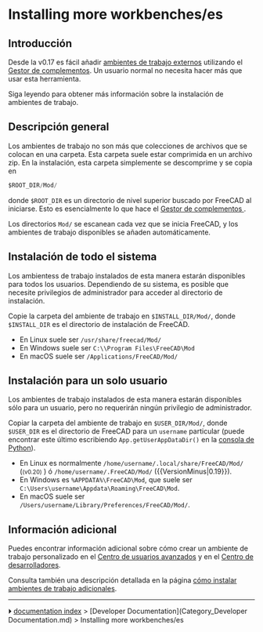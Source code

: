 # Installing more workbenches/es
## Introducción

Desde la v0.17 es fácil añadir [ambientes de trabajo externos](external_workbenches/es.md) utilizando el [Gestor de complementos](Std_AddonMgr/es.md). Un usuario normal no necesita hacer más que usar esta herramienta.

Siga leyendo para obtener más información sobre la instalación de ambientes de trabajo.



## Descripción general 

Los ambientes de trabajo no son más que colecciones de archivos que se colocan en una carpeta. Esta carpeta suele estar comprimida en un archivo zip. En la instalación, esta carpeta simplemente se descomprime y se copia en


```python
$ROOT_DIR/Mod/
```

donde `$ROOT_DIR` es un directorio de nivel superior buscado por FreeCAD al iniciarse. Esto es esencialmente lo que hace el [Gestor de complementos ](Std_AddonMgr/es.md).

Los directorios `Mod/` se escanean cada vez que se inicia FreeCAD, y los ambientes de trabajo disponibles se añaden automáticamente.



## Instalación de todo el sistema 

Los ambientess de trabajo instalados de esta manera estarán disponibles para todos los usuarios. Dependiendo de su sistema, es posible que necesite privilegios de administrador para acceder al directorio de instalación.

Copie la carpeta del ambiente de trabajo en `$INSTALL_DIR/Mod/`, donde `$INSTALL_DIR` es el directorio de instalación de FreeCAD.

-   En Linux suele ser `/usr/share/freecad/Mod/`
-   En Windows suele ser `C:\\Program Files\FreeCAD\Mod`
-   En macOS suele ser `/Applications/FreeCAD/Mod/`



## Instalación para un solo usuario 

Los ambientes de trabajo instalados de esta manera estarán disponibles sólo para un usuario, pero no requerirán ningún privilegio de administrador.


<div class="mw-translate-fuzzy">

Copiar la carpeta del ambiente de trabajo en `$USER_DIR/Mod/`, donde `$USER_DIR` es el directorio de FreeCAD para un `username` particular (puede encontrar este último escribiendo `App.getUserAppDataDir()` en la [consola de Python](Python_console.md)).

-   En Linux es normalmente `/home/username/.local/share/FreeCAD/Mod/` (<small>(v0.20)</small> ) ó `/home/username/.FreeCAD/Mod/` ({{VersionMinus|0.19}}).
-   En Windows es `%APPDATA%\FreeCAD\Mod`, que suele ser `C:\Users\username\Appdata\Roaming\FreeCAD\Mod`.
-   En macOS suele ser `/Users/username/Library/Preferences/FreeCAD/Mod/`.


</div>



## Información adicional 

Puedes encontrar información adicional sobre cómo crear un ambiente de trabajo personalizado en el [Centro de usuarios avanzados](Power_users_hub/es.md) y en el [Centro de desarrolladores](Developer_hub/es.md).

Consulta también una descripción detallada en la página [cómo instalar ambientes de trabajo adicionales](How_to_install_additional_workbenches/es.md).



---
⏵ [documentation index](../README.md) > [Developer Documentation](Category_Developer Documentation.md) > Installing more workbenches/es
